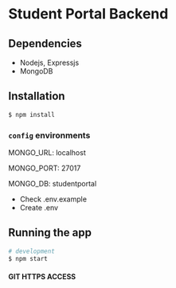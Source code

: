 # Student Portal Backend

## Dependencies

- Nodejs, Expressjs
- MongoDB

## Installation

```bash
$ npm install
```
### `config` environments

MONGO_URL: localhost

MONGO_PORT: 27017

MONGO_DB: studentportal

- Check .env.example
- Create .env

## Running the app

```bash
# development
$ npm start
```
#### GIT HTTPS ACCESS


